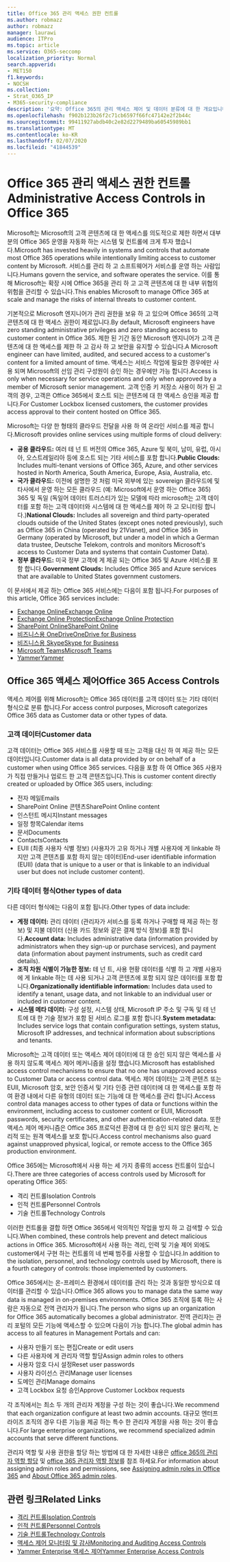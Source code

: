 ```yaml
---
title: Office 365 관리 액세스 권한 컨트롤
ms.author: robmazz
author: robmazz
manager: laurawi
audience: ITPro
ms.topic: article
ms.service: O365-seccomp
localization_priority: Normal
search.appverid:
- MET150
f1.keywords:
- NOCSH
ms.collection:
- Strat_O365_IP
- M365-security-compliance
description: '요약: Office 365의 관리 액세스 제어 및 데이터 분류에 대 한 개요입니다.'
ms.openlocfilehash: f902b123b26f2c71cb6597f66fc47142e2f2b44c
ms.sourcegitcommit: 99411927abdb40c2e82d2279489ba60545989bb1
ms.translationtype: MT
ms.contentlocale: ko-KR
ms.lasthandoff: 02/07/2020
ms.locfileid: "41844539"
---
```

# <a name="administrative-access-controls-in-office-365"></a><span data-ttu-id="4c841-103">Office 365 관리 액세스 권한 컨트롤</span><span class="sxs-lookup"><span data-stu-id="4c841-103">Administrative Access Controls in Office 365</span></span> 

<span data-ttu-id="4c841-104">Microsoft는 Microsoft의 고객 콘텐츠에 대 한 액세스를 의도적으로 제한 하면서 대부분의 Office 365 운영을 자동화 하는 시스템 및 컨트롤에 크게 투자 했습니다.</span><span class="sxs-lookup"><span data-stu-id="4c841-104">Microsoft has invested heavily in systems and controls that automate most Office 365 operations while intentionally limiting access to customer content by Microsoft.</span></span> <span data-ttu-id="4c841-105">서비스를 관리 하 고 소프트웨어가 서비스를 운영 하는 사람입니다.</span><span class="sxs-lookup"><span data-stu-id="4c841-105">Humans govern the service, and software operates the service.</span></span> <span data-ttu-id="4c841-106">이를 통해 Microsoft는 확장 시에 Office 365을 관리 하 고 고객 콘텐츠에 대 한 내부 위협의 위험을 관리할 수 있습니다.</span><span class="sxs-lookup"><span data-stu-id="4c841-106">This enables Microsoft to manage Office 365 at scale and manage the risks of internal threats to customer content.</span></span>

<span data-ttu-id="4c841-107">기본적으로 Microsoft 엔지니어가 관리 권한을 보유 하 고 있으며 Office 365의 고객 콘텐츠에 대 한 액세스 권한이 제로입니다.</span><span class="sxs-lookup"><span data-stu-id="4c841-107">By default, Microsoft engineers have zero standing administrative privileges and zero standing access to customer content in Office 365.</span></span> <span data-ttu-id="4c841-108">제한 된 기간 동안 Microsoft 엔지니어가 고객 콘텐츠에 대 한 액세스를 제한 하 고 감사 하 고 보안을 유지할 수 있습니다.</span><span class="sxs-lookup"><span data-stu-id="4c841-108">A Microsoft engineer can have limited, audited, and secured access to a customer's content for a limited amount of time.</span></span> <span data-ttu-id="4c841-109">액세스는 서비스 작업에 필요한 경우에만 사용 되며 Microsoft의 선임 관리 구성원이 승인 하는 경우에만 가능 합니다.</span><span class="sxs-lookup"><span data-stu-id="4c841-109">Access is only when necessary for service operations and only when approved by a member of Microsoft senior management.</span></span> <span data-ttu-id="4c841-110">고객 인증 키 저장소 사용이 허가 된 고객의 경우, 고객은 Office 365에서 호스트 되는 콘텐츠에 대 한 액세스 승인을 제공 합니다.</span><span class="sxs-lookup"><span data-stu-id="4c841-110">For Customer Lockbox licensed customers, the customer provides access approval to their content hosted on Office 365.</span></span>

<span data-ttu-id="4c841-111">Microsoft는 다양 한 형태의 클라우드 전달을 사용 하 여 온라인 서비스를 제공 합니다.</span><span class="sxs-lookup"><span data-stu-id="4c841-111">Microsoft provides online services using multiple forms of cloud delivery:</span></span>

- <span data-ttu-id="4c841-112">**공용 클라우드:** 여러 테 넌 트 버전의 Office 365, Azure 및 북미, 남미, 유럽, 아시아, 오스트레일리아 등에 호스트 되는 기타 서비스를 포함 합니다.</span><span class="sxs-lookup"><span data-stu-id="4c841-112">**Public Clouds:** Includes multi-tenant versions of Office 365, Azure, and other services hosted in North America, South America, Europe, Asia, Australia, etc.</span></span>
- <span data-ttu-id="4c841-113">**국가 클라우드:** 이전에 설명한 것 처럼 미국 외부에 있는 sovereign 클라우드에 및 타사에서 운영 하는 모든 클라우드 (예: Microsoft에서 운영 하는 Office 365) 365 및 독일 (독일어 데이터 트러스티가 있는 모델에 따라 microsoft는 고객 데이터를 포함 하는 고객 데이터와 시스템에 대 한 액세스를 제어 하 고 모니터링 합니다.)</span><span class="sxs-lookup"><span data-stu-id="4c841-113">**National Clouds:** Includes all sovereign and third party-operated clouds outside of the United States (except ones noted previously), such as Office 365 in China (operated by 21Vianet), and Office 365 in Germany (operated by Microsoft, but under a model in which a German data trustee, Deutsche Telekom, controls and monitors Microsoft's access to Customer Data and systems that contain Customer Data).</span></span>
- <span data-ttu-id="4c841-114">**정부 클라우드:** 미국 정부 고객에 게 제공 되는 Office 365 및 Azure 서비스를 포함 합니다.</span><span class="sxs-lookup"><span data-stu-id="4c841-114">**Government Clouds:** Includes Office 365 and Azure services that are available to United States government customers.</span></span>

<span data-ttu-id="4c841-115">이 문서에서 제공 하는 Office 365 서비스에는 다음이 포함 됩니다.</span><span class="sxs-lookup"><span data-stu-id="4c841-115">For purposes of this article, Office 365 services include:</span></span>

- [<span data-ttu-id="4c841-116">Exchange Online</span><span class="sxs-lookup"><span data-stu-id="4c841-116">Exchange Online</span></span>](https://docs.microsoft.com/Exchange/exchange-online)
- [<span data-ttu-id="4c841-117">Exchange Online Protection</span><span class="sxs-lookup"><span data-stu-id="4c841-117">Exchange Online Protection</span></span>](https://docs.microsoft.com/Office365/SecurityCompliance/eop/exchange-online-protection-overview)
- [<span data-ttu-id="4c841-118">SharePoint Online</span><span class="sxs-lookup"><span data-stu-id="4c841-118">SharePoint Online</span></span>](https://docs.microsoft.com/sharepoint/sharepoint-online)
- [<span data-ttu-id="4c841-119">비즈니스용 OneDrive</span><span class="sxs-lookup"><span data-stu-id="4c841-119">OneDrive for Business</span></span>](https://docs.microsoft.com/OneDrive/onedrive)
- [<span data-ttu-id="4c841-120">비즈니스용 Skype</span><span class="sxs-lookup"><span data-stu-id="4c841-120">Skype for Business</span></span>](https://docs.microsoft.com/SkypeForBusiness/skype-for-business-online)
- [<span data-ttu-id="4c841-121">Microsoft Teams</span><span class="sxs-lookup"><span data-stu-id="4c841-121">Microsoft Teams</span></span>](https://docs.microsoft.com/MicrosoftTeams/Teams-overview)
- [<span data-ttu-id="4c841-122">Yammer</span><span class="sxs-lookup"><span data-stu-id="4c841-122">Yammer</span></span>](https://docs.microsoft.com/yammer/yammer-landing-page)

## <a name="office-365-access-controls"></a><span data-ttu-id="4c841-123">Office 365 액세스 제어</span><span class="sxs-lookup"><span data-stu-id="4c841-123">Office 365 Access Controls</span></span>

<span data-ttu-id="4c841-124">액세스 제어를 위해 Microsoft는 Office 365 데이터를 고객 데이터 또는 기타 데이터 형식으로 분류 합니다.</span><span class="sxs-lookup"><span data-stu-id="4c841-124">For access control purposes, Microsoft categorizes Office 365 data as Customer data or other types of data.</span></span>

### <a name="customer-data"></a><span data-ttu-id="4c841-125">고객 데이터</span><span class="sxs-lookup"><span data-stu-id="4c841-125">Customer data</span></span>

<span data-ttu-id="4c841-126">고객 데이터는 Office 365 서비스를 사용할 때 또는 고객을 대신 하 여 제공 하는 모든 데이터입니다.</span><span class="sxs-lookup"><span data-stu-id="4c841-126">Customer data is all data provided by or on behalf of a customer when using Office 365 services.</span></span> <span data-ttu-id="4c841-127">다음을 포함 하 여 Office 365 사용자가 직접 만들거나 업로드 한 고객 콘텐츠입니다.</span><span class="sxs-lookup"><span data-stu-id="4c841-127">This is customer content directly created or uploaded by Office 365 users, including:</span></span>

- <span data-ttu-id="4c841-128">전자 메일</span><span class="sxs-lookup"><span data-stu-id="4c841-128">Emails</span></span>
- <span data-ttu-id="4c841-129">SharePoint Online 콘텐츠</span><span class="sxs-lookup"><span data-stu-id="4c841-129">SharePoint Online content</span></span>
- <span data-ttu-id="4c841-130">인스턴트 메시지</span><span class="sxs-lookup"><span data-stu-id="4c841-130">Instant messages</span></span>
- <span data-ttu-id="4c841-131">일정 항목</span><span class="sxs-lookup"><span data-stu-id="4c841-131">Calendar items</span></span>
- <span data-ttu-id="4c841-132">문서</span><span class="sxs-lookup"><span data-stu-id="4c841-132">Documents</span></span>
- <span data-ttu-id="4c841-133">Contacts</span><span class="sxs-lookup"><span data-stu-id="4c841-133">Contacts</span></span>
- <span data-ttu-id="4c841-134">EUII (최종 사용자 식별 정보) (사용자가 고유 하거나 개별 사용자에 게 linkable 하지만 고객 콘텐츠를 포함 하지 않는 데이터)</span><span class="sxs-lookup"><span data-stu-id="4c841-134">End-user identifiable information (EUII) (data that is unique to a user or that is linkable to an individual user but does not include customer content).</span></span>

### <a name="other-types-of-data"></a><span data-ttu-id="4c841-135">기타 데이터 형식</span><span class="sxs-lookup"><span data-stu-id="4c841-135">Other types of data</span></span>

<span data-ttu-id="4c841-136">다른 데이터 형식에는 다음이 포함 됩니다.</span><span class="sxs-lookup"><span data-stu-id="4c841-136">Other types of data include:</span></span>

- <span data-ttu-id="4c841-137">**계정 데이터:** 관리 데이터 (관리자가 서비스를 등록 하거나 구매할 때 제공 하는 정보) 및 지불 데이터 (신용 카드 정보와 같은 결제 방식 정보)를 포함 합니다.</span><span class="sxs-lookup"><span data-stu-id="4c841-137">**Account data:** Includes administrative data (information provided by administrators when they sign-up or purchase services), and payment data (information about payment instruments, such as credit card details).</span></span>
- <span data-ttu-id="4c841-138">**조직 차원 식별이 가능한 정보:** 테 넌 트, 사용 현황 데이터를 식별 하 고 개별 사용자에 게 linkable 하는 데 사용 되거나 고객 콘텐츠에 포함 되지 않은 데이터를 포함 합니다.</span><span class="sxs-lookup"><span data-stu-id="4c841-138">**Organizationally identifiable information:** Includes data used to identify a tenant, usage data, and not linkable to an individual user or included in customer content.</span></span>
- <span data-ttu-id="4c841-139">**시스템 메타 데이터:** 구성 설정, 시스템 상태, Microsoft IP 주소 및 구독 및 테 넌 트에 대 한 기술 정보가 포함 된 서비스 로그를 포함 합니다.</span><span class="sxs-lookup"><span data-stu-id="4c841-139">**System metadata:** Includes service logs that contain configuration settings, system status, Microsoft IP addresses, and technical information about subscriptions and tenants.</span></span>

<span data-ttu-id="4c841-140">Microsoft는 고객 데이터 또는 액세스 제어 데이터에 대 한 승인 되지 않은 액세스를 사용 하지 않도록 액세스 제어 메커니즘을 설정 했습니다.</span><span class="sxs-lookup"><span data-stu-id="4c841-140">Microsoft has established access control mechanisms to ensure that no one has unapproved access to Customer Data or access control data.</span></span> <span data-ttu-id="4c841-141">액세스 제어 데이터는 고객 콘텐츠 또는 EUII, Microsoft 암호, 보안 인증서 및 기타 인증 관련 데이터에 대 한 액세스를 포함 하 여 환경 내에서 다른 유형의 데이터 또는 기능에 대 한 액세스를 관리 합니다.</span><span class="sxs-lookup"><span data-stu-id="4c841-141">Access control data manages access to other types of data or functions within the environment, including access to customer content or EUII, Microsoft passwords, security certificates, and other authentication-related data.</span></span> <span data-ttu-id="4c841-142">또한 액세스 제어 메커니즘은 Office 365 프로덕션 환경에 대 한 승인 되지 않은 물리적, 논리적 또는 원격 액세스를 보호 합니다.</span><span class="sxs-lookup"><span data-stu-id="4c841-142">Access control mechanisms also guard against unapproved physical, logical, or remote access to the Office 365 production environment.</span></span>

<span data-ttu-id="4c841-143">Office 365에는 Microsoft에서 사용 하는 세 가지 종류의 access 컨트롤이 있습니다.</span><span class="sxs-lookup"><span data-stu-id="4c841-143">There are three categories of access controls used by Microsoft for operating Office 365:</span></span>

- <span data-ttu-id="4c841-144">격리 컨트롤</span><span class="sxs-lookup"><span data-stu-id="4c841-144">Isolation Controls</span></span>
- <span data-ttu-id="4c841-145">인적 컨트롤</span><span class="sxs-lookup"><span data-stu-id="4c841-145">Personnel Controls</span></span>
- <span data-ttu-id="4c841-146">기술 컨트롤</span><span class="sxs-lookup"><span data-stu-id="4c841-146">Technology Controls</span></span>

<span data-ttu-id="4c841-147">이러한 컨트롤을 결합 하면 Office 365에서 악의적인 작업을 방지 하 고 검색할 수 있습니다.</span><span class="sxs-lookup"><span data-stu-id="4c841-147">When combined, these controls help prevent and detect malicious actions in Office 365.</span></span> <span data-ttu-id="4c841-148">Microsoft에서 사용 하는 격리, 인력 및 기술 제어 외에도 customer에서 구현 하는 컨트롤의 네 번째 범주를 사용할 수 있습니다.</span><span class="sxs-lookup"><span data-stu-id="4c841-148">In addition to the isolation, personnel, and technology controls used by Microsoft, there is a fourth category of controls: those implemented by customers.</span></span>

<span data-ttu-id="4c841-149">Office 365에서는 온-프레미스 환경에서 데이터를 관리 하는 것과 동일한 방식으로 데이터를 관리할 수 있습니다.</span><span class="sxs-lookup"><span data-stu-id="4c841-149">Office 365 allows you to manage data the same way data is managed in on-premises environments.</span></span> <span data-ttu-id="4c841-150">Office 365 조직에 등록 하는 사람은 자동으로 전역 관리자가 됩니다.</span><span class="sxs-lookup"><span data-stu-id="4c841-150">The person who signs up an organization for Office 365 automatically becomes a global administrator.</span></span> <span data-ttu-id="4c841-151">전역 관리자는 관리 포털의 모든 기능에 액세스할 수 있으며 다음이 가능 합니다.</span><span class="sxs-lookup"><span data-stu-id="4c841-151">The global admin has access to all features in Management Portals and can:</span></span>

- <span data-ttu-id="4c841-152">사용자 만들기 또는 편집</span><span class="sxs-lookup"><span data-stu-id="4c841-152">Create or edit users</span></span>
- <span data-ttu-id="4c841-153">다른 사용자에 게 관리자 역할 할당</span><span class="sxs-lookup"><span data-stu-id="4c841-153">Assign admin roles to others</span></span>
- <span data-ttu-id="4c841-154">사용자 암호 다시 설정</span><span class="sxs-lookup"><span data-stu-id="4c841-154">Reset user passwords</span></span>
- <span data-ttu-id="4c841-155">사용자 라이선스 관리</span><span class="sxs-lookup"><span data-stu-id="4c841-155">Manage user licenses</span></span>
- <span data-ttu-id="4c841-156">도메인 관리</span><span class="sxs-lookup"><span data-stu-id="4c841-156">Manage domains</span></span>
- <span data-ttu-id="4c841-157">고객 Lockbox 요청 승인</span><span class="sxs-lookup"><span data-stu-id="4c841-157">Approve Customer Lockbox requests</span></span>

<span data-ttu-id="4c841-158">각 조직에서는 최소 두 개의 관리자 계정을 구성 하는 것이 좋습니다.</span><span class="sxs-lookup"><span data-stu-id="4c841-158">We recommend that each organization configure at least two admin accounts.</span></span> <span data-ttu-id="4c841-159">대규모 엔터프라이즈 조직의 경우 다른 기능을 제공 하는 특수 한 관리자 계정을 사용 하는 것이 좋습니다.</span><span class="sxs-lookup"><span data-stu-id="4c841-159">For large enterprise organizations, we recommend specialized admin accounts that serve different functions.</span></span>

<span data-ttu-id="4c841-160">관리자 역할 및 사용 권한을 할당 하는 방법에 대 한 자세한 내용은 [office 365의 관리자 역할 할당](https://support.office.com/article/Assigning-admin-roles-in-Office-365-eac4d046-1afd-4f1a-85fc-8219c79e1504) 및 [office 365 관리자 역할 정보](https://support.office.com/article/Permissions-in-Office-365-DA585EEA-F576-4F55-A1E0-87090B6AAA9D)를 참조 하세요.</span><span class="sxs-lookup"><span data-stu-id="4c841-160">For information about assigning admin roles and permissions, see [Assigning admin roles in Office 365](https://support.office.com/article/Assigning-admin-roles-in-Office-365-eac4d046-1afd-4f1a-85fc-8219c79e1504) and [About Office 365 admin roles](https://support.office.com/article/Permissions-in-Office-365-DA585EEA-F576-4F55-A1E0-87090B6AAA9D).</span></span>

## <a name="related-links"></a><span data-ttu-id="4c841-161">관련 링크</span><span class="sxs-lookup"><span data-stu-id="4c841-161">Related Links</span></span>

- [<span data-ttu-id="4c841-162">격리 컨트롤</span><span class="sxs-lookup"><span data-stu-id="4c841-162">Isolation Controls</span></span>](office-365-isolation-controls.md)
- [<span data-ttu-id="4c841-163">인적 컨트롤</span><span class="sxs-lookup"><span data-stu-id="4c841-163">Personnel Controls</span></span>](office-365-personnel-controls.md)
- [<span data-ttu-id="4c841-164">기술 컨트롤</span><span class="sxs-lookup"><span data-stu-id="4c841-164">Technology Controls</span></span>](office-365-technology-controls.md)
- [<span data-ttu-id="4c841-165">액세스 제어 모니터링 및 감사</span><span class="sxs-lookup"><span data-stu-id="4c841-165">Monitoring and Auditing Access Controls</span></span>](office-365-monitoring-and-auditing-access-controls.md)
- [<span data-ttu-id="4c841-166">Yammer Enterprise 액세스 제어</span><span class="sxs-lookup"><span data-stu-id="4c841-166">Yammer Enterprise Access Controls</span></span>](office-365-yammer-enterprise-access-controls.md)